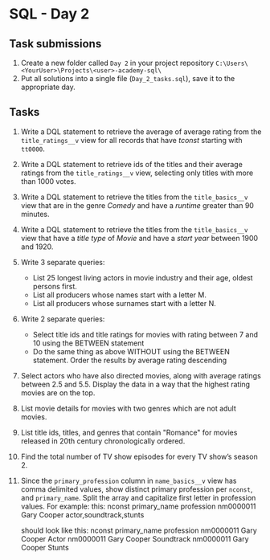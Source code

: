# SQL - Day 2

## Task submissions

1. Create a new folder called `Day 2` in your project repository `C:\Users\<YourUser>\Projects\<user>-academy-sql\`
2. Put all solutions into a single file (`Day_2_tasks.sql`), save it to the appropriate day.


## Tasks

1. Write a DQL statement to retrieve the average of average rating from the `title_ratings__v` view for all records that have *tconst* starting with `tt0000`.

2. Write a DQL statement to retrieve ids of the titles and their average ratings from the `title_ratings__v` view, selecting only titles with more than 1000 votes.

3. Write a DQL statement to retrieve the titles from the `title_basics__v` view that are in the genre *Comedy* and have a *runtime* greater than 90 minutes.

4. Write a DQL statement to retrieve the titles from the `title_basics__v` view that have a *title type* of *Movie* and have a *start year* between 1900 and 1920.

5. Write 3 separate queries:
    - List 25 longest living actors in movie industry and their age, oldest persons first.
    - List all producers whose names start with a letter M.
    - List all producers whose surnames start with a letter N.


6. Write 2 separate queries:
    - Select title ids and title ratings for movies with rating between 7 and 10 using the BETWEEN statement
    - Do the same thing as above WITHOUT using the BETWEEN statement.
    Order the results by average rating descending


7. Select actors who have also directed movies, along with average ratings between 2.5 and 5.5. 
Display the data in a way that the highest rating movies are on the top. 


8. List movie details for movies with two genres which are not adult movies.

9. List title ids, titles, and genres that contain "Romance" for movies released in 20th century chronologically ordered.

10. Find the total number of TV show episodes for every TV show’s season 2.


11. Since the `primary_profession` column in `name_basics__v` view has comma delimited values, show distinct primary profession per `nconst`, and `primary_name`. 
Split the array and capitalize first letter in profession values. 
For example: 
    this:
nconst          primary_name        profession 
nm0000011       Gary Cooper         actor,soundtrack,stunts

    should look like this:
nconst          primary_name        profession 
nm0000011       Gary Cooper         Actor
nm0000011       Gary Cooper         Soundtrack
nm0000011       Gary Cooper         Stunts
